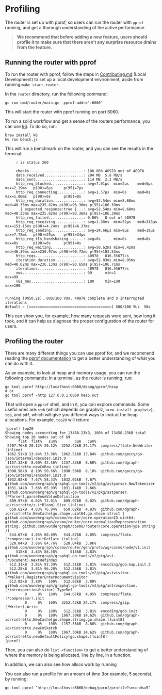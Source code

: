 # Profiling

The router is set up with pprof, so users can run the router with `pprof` running, and get a thorough understanding of the active performance. 

> **We recommend that before adding a new feature, users should profile it to make sure that there aren't any surprise resource drains from the feature.**  

## Running the router with pprof
To run the router with pprof, follow the steps in [Contributing.md](../../CONTRIBUTING.md) (Local Development) to set up a local development environment, aside from running `make start-router`.

In the `router` directory, run the following command:
```shell
go run cmd/router/main.go -pprof-addr=":6060"
```

This will start the router with pprof running on port 6060.

To run a solid workflow and get a sense of the routers performance, you can use [k6](https://grafana.com/docs/k6/latest/).
To do so, run:
```shell
brew install k6
k6 run bench.js
```

This will run a benchmark on the router, and you can see the results in the terminal.
```
     ✓ is status 200

     checks.........................: 100.00% 40978 out of 40978
     data_received..................: 294 MB  5.8 MB/s
     data_sent......................: 114 MB  2.3 MB/s
     http_req_blocked...............: avg=7.01µs  min=2µs    med=5µs     max=2.19ms   p(90)=6µs     p(95)=7µs
     http_req_connecting............: avg=1.57µs  min=0s     med=0s      max=1.06ms   p(90)=0s      p(95)=0s
     http_req_duration..............: avg=52.54ms min=8.68ms med=48.33ms max=235.82ms p(90)=93.36ms p(95)=106.39ms
       { expected_response:true }...: avg=52.54ms min=8.68ms med=48.33ms max=235.82ms p(90)=93.36ms p(95)=106.39ms
     http_req_failed................: 0.00%   0 out of 40978
     http_req_receiving.............: avg=1.88ms  min=32µs   med=318µs   max=153.15ms p(90)=4.24ms  p(95)=6.37ms
     http_req_sending...............: avg=24.66µs min=9µs    med=19µs    max=7.72ms   p(90)=29µs    p(95)=34µs
     http_req_tls_handshaking.......: avg=0s      min=0s     med=0s      max=0s       p(90)=0s      p(95)=0s
     http_req_waiting...............: avg=50.62ms min=8.42ms med=46.39ms max=230.97ms p(90)=90.72ms p(95)=103.53ms
     http_reqs......................: 40978   816.55677/s
     iteration_duration.............: avg=52.83ms min=8.95ms med=48.62ms max=236.13ms p(90)=93.65ms p(95)=106.71ms
     iterations.....................: 40978   816.55677/s
     vus............................: 99      min=2              max=99
     vus_max........................: 100     min=100            max=100


running (0m50.2s), 000/100 VUs, 40978 complete and 0 interrupted iterations
default ✓ [======================================] 000/100 VUs  50s
```

This can show you, for example, how many requests were sent, how long it took, and it can help us diagnose the proper configuration of the router for users. 

## Profiling the router
There are many different things you can use pprof for, and we recommend reading the [pprof documentation](https://pkg.go.dev/net/http/pprof) to get a better understanding of what you can do with it.

As an example, to look at heap and memory usage, you can run the following commands:
In a terminal, as the router is running, run:
```shell
go tool pprof http://localhost:6060/debug/pprof/heap
# or
go tool pprof -http 127.0.0.1:6060 heap.out
```

That will open a `pprof` shell, and in it, you can explore commands. Some useful ones are: `web` (which depends on graphviz, `brew install graphviz`), `top`, and `pdf`, which will give you different ways to look at the heap allocations.
For example, `top20` will return:
```
(pprof) top20
Showing nodes accounting for 13458.23kB, 100% of 13458.23kB total
Showing top 20 nodes out of 69
      flat  flat%   sum%        cum   cum%
 2707.76kB 20.12% 20.12%  3252.42kB 24.17%  compress/flate.NewWriter (inline)
 1862.51kB 13.84% 33.96%  1862.51kB 13.84%  github.com/goccy/go-json/internal/decoder.init.0
 1157.33kB  8.60% 42.56%  1157.33kB  8.60%  github.com/dgraph-io/ristretto.newCmRow (inline)
 1090.58kB  8.10% 50.66%  1090.58kB  8.10%  github.com/goccy/go-json/internal/encoder.init.0
 1032.02kB  7.67% 58.33%  1032.02kB  7.67%  github.com/wundergraph/graphql-go-tools/v2/pkg/astparser.NewTokenizer
 1031.14kB  7.66% 65.99%  1031.14kB  7.66%  github.com/wundergraph/graphql-go-tools/v2/pkg/astparser.(*Parser).parseEnumValueDefinition
  809.97kB  6.02% 72.01%   809.97kB  6.02%  github.com/dgraph-io/ristretto/z.(*Bloom).Size (inline)
  650.62kB  4.83% 76.84%   650.62kB  4.83%  github.com/dgraph-io/ristretto.NewCache[go.shape.uint64,go.shape.struct { github.com/wundergraph/cosmo/router/core.operationID uint64; github.com/wundergraph/cosmo/router/core.normalizedRepresentation string; github.com/wundergraph/cosmo/router/core.operationType string }]
  544.67kB  4.05% 80.89%   544.67kB  4.05%  compress/flate.(*compressor).initDeflate (inline)
  520.04kB  3.86% 84.76%   520.04kB  3.86%  github.com/wundergraph/cosmo/router/gen/proto/wg/cosmo/node/v1.init
     515kB  3.83% 88.58%      515kB  3.83%  github.com/wundergraph/graphql-go-tools/v2/pkg/ast.(*Document).NextRefIndex
  512.31kB  3.81% 92.39%   512.31kB  3.81%  encoding/gob.map.init.3
  512.25kB  3.81% 96.20%   512.25kB  3.81%  github.com/wundergraph/graphql-go-tools/v2/pkg/astvisitor.(*Walker).RegisterEnterDocumentVisitor
  512.02kB  3.80%   100%   512.02kB  3.80%  github.com/wundergraph/graphql-go-tools/v2/pkg/introspection.(*introspectionVisitor).TypeRef
         0     0%   100%   544.67kB  4.05%  compress/flate.(*compressor).init
         0     0%   100%  3252.42kB 24.17%  compress/gzip.(*Writer).Write
         0     0%   100%   512.31kB  3.81%  encoding/gob.init
         0     0%   100%  1967.30kB 14.62%  github.com/dgraph-io/ristretto.NewCache[go.shape.string,go.shape.[]uint8]
         0     0%   100%  1157.33kB  8.60%  github.com/dgraph-io/ristretto.newCmSketch
         0     0%   100%  1967.30kB 14.62%  github.com/dgraph-io/ristretto.newDefaultPolicy[go.shape.[]uint8]
(pprof) 
```

Then, you can also do `list <function>` to get a better understanding of where the memory is being allocated, line by line, in a function.

In addition, we can also see how allocs work by running 

You can also run a profile for an amount of time (for example, 5 seconds), by running:
```
go tool pprof ‘http://localhost:6060/debug/pprof/profile?seconds=5’
```